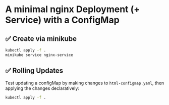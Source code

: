 # A minimal nginx Deployment (+ Service) with a ConfigMap

## ✅ Create via minikube

```sh
kubectl apply -f .
minikube service nginx-service
```

## ✅ Rolling Updates

Test updating a configMap by making changes to `html-configmap.yaml`, then applying the changes declaratively:

```sh
kubectl apply -f .
```
